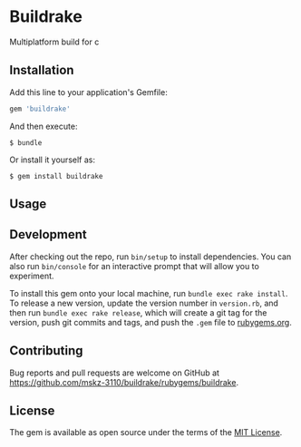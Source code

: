 # Buildrake

Multiplatform build for c

## Installation

Add this line to your application's Gemfile:

```ruby
gem 'buildrake'
```

And then execute:

    $ bundle

Or install it yourself as:

    $ gem install buildrake

## Usage



## Development

After checking out the repo, run `bin/setup` to install dependencies. You can also run `bin/console` for an interactive prompt that will allow you to experiment.

To install this gem onto your local machine, run `bundle exec rake install`. To release a new version, update the version number in `version.rb`, and then run `bundle exec rake release`, which will create a git tag for the version, push git commits and tags, and push the `.gem` file to [rubygems.org](https://rubygems.org).

## Contributing

Bug reports and pull requests are welcome on GitHub at https://github.com/mskz-3110/buildrake/rubygems/buildrake.

## License

The gem is available as open source under the terms of the [MIT License](http://opensource.org/licenses/MIT).
